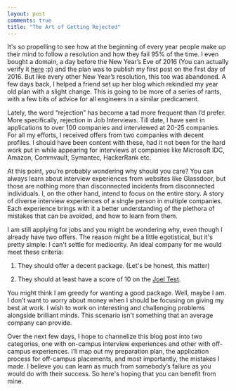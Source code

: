 ```yaml
---
layout: post
comments: true
title: "The Art of Getting Rejected"
---
```

It's so propelling to see how at the beginning of every year people make up their mind to follow a resolution and how they fail 95% of the time. I even bought a domain, a day before the New Year’s Eve of 2016 (You can actually verify it [here](https://who.is/whois/shashankgaurav.com) :p) and the plan was to publish my first post on the first day of 2016.  But like every other New Year’s resolution, this too was abandoned. A few days back, I helped a friend set up her blog which rekindled my year old plan with a slight change. This is going to be more of a series of rants, with a few bits of advice for all engineers in a similar predicament.

Lately, the word “rejection” has become a tad more frequent than I’d prefer.  More specifically, rejection in Job Interviews. Till date, I have sent in applications to over 100 companies and interviewed at 20-25 companies. For all my efforts, I received offers from two companies with decent profiles. I should have been content with these, had it not been for the hard work put in while appearing for interviews at companies like Microsoft IDC, Amazon, Commvault, Symantec, HackerRank etc.

At this point, you’re probably wondering why should you care? You can always learn about interview experiences from websites like Glassdoor, but those are nothing more than disconnected incidents from disconnected individuals. I, on the other hand, intend to focus on the entire story. A story of diverse interview experiences of a single person in multiple companies. Each experience brings with it a better understanding of the plethora of mistakes that can be avoided, and how to learn from them.

I am still applying for jobs and you might be wondering why, even though I already have two offers. The reason might be a little egotistical, but it's pretty simple: I can't settle for mediocrity. An ideal company for me would meet these criteria:

1. They should offer a decent package. (Let's be honest, this matter)

2. They should at least have a score of 10 on the [Joel Test](https://www.joelonsoftware.com/2000/08/09/the-joel-test-12-steps-to-better-code/).

You might think I am greedy for wanting a good package. Well, maybe I am. I don’t want to worry about money when I should be focusing on giving my best at work. I wish to work on interesting and challenging problems alongside brilliant minds. This scenario isn't something that an average company can provide. 

Over the next few days, I hope to channelize this blog post into two categories, one with on-campus interview experiences and other with off-campus experiences. I’ll map out my preparation plan, the application process for off-campus placements, and most importantly, the mistakes I made. I believe you can learn as much from somebody’s failure as you would do with their success. So here's hoping that you can benefit from mine. 

